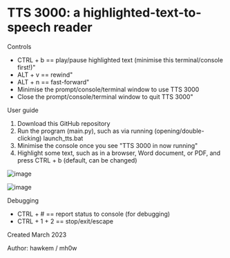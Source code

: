 # TTS 3000: a highlighted-text-to-speech reader

Controls
- CTRL + b == play/pause highlighted text (minimise this terminal/console first!)"
- ALT  + v == rewind"
- ALT  + n == fast-forward"
- Minimise the prompt/console/terminal window to use TTS 3000
- Close the prompt/console/terminal window to quit TTS 3000"

User guide
1) Download this GitHub repository
2) Run the program (main.py), such as via running (opening/double-clicking) launch_tts.bat
3) Minimise the console once you see "TTS 3000 in now running"
4) Highlight some text, such as in a browser, Word document, or PDF, and press CTRL + b (default, can be changed)


![image](https://user-images.githubusercontent.com/82766547/227897143-dede1e3a-16f4-415c-9c2a-96c5b45bf780.png)

![image](https://user-images.githubusercontent.com/82766547/227896657-ac0837aa-e7d1-443e-81e2-a11afda6d13e.png)


Debugging
- CTRL + # == report status to console (for debugging)
- CTRL + 1 + 2 == stop/exit/escape

Created March 2023

Author: hawkem / mh0w
